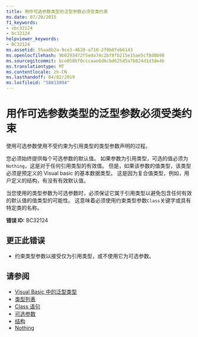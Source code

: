 ```yaml
---
title: 用作可选参数类型的泛型参数必须受类约束
ms.date: 07/20/2015
f1_keywords:
- vbc32124
- bc32124
helpviewer_keywords:
- BC32124
ms.assetid: 55aa8b2a-9ce3-4620-a710-2f9b0feb6143
ms.openlocfilehash: 9b0293472f5eda74c2bf8fb215e15ae5cf8d8b98
ms.sourcegitcommit: bce0586f0cccaae6d6cbd625d5a7b824d1d3de4b
ms.translationtype: MT
ms.contentlocale: zh-CN
ms.lasthandoff: 04/02/2019
ms.locfileid: "58813894"
---
```

# <a name="generic-parameters-used-as-optional-parameter-types-must-be-class-constrained"></a>用作可选参数类型的泛型参数必须受类约束
使用可选参数使用不受约束为引用类型的类型参数声明的过程。  
  
 您必须始终提供每个可选参数的默认值。 如果参数为引用类型，可选的值必须为`Nothing`，这是对于任何引用类型的有效值。 但是，如果该参数的值类型，该类型必须是预定义的 Visual basic 的基本数据类型。 这是因为复合值类型，例如，用户定义的结构，有没有有效默认值。  
  
 当您使用的类型参数为可选参数时，必须保证它属于引用类型以避免包含任何有效的默认值的值类型的可能性。 这意味着必须使用约束类型参数`Class`关键字或具有特定类的名称。  
  
 **错误 ID:** BC32124  
  
## <a name="to-correct-this-error"></a>更正此错误  
  
-   约束类型参数以接受仅为引用类型，或不使用它为可选参数。  
  
## <a name="see-also"></a>请参阅

- [Visual Basic 中的泛型类型](../../../visual-basic/programming-guide/language-features/data-types/generic-types.md)
- [类型列表](../../../visual-basic/language-reference/statements/type-list.md)
- [Class 语句](../../../visual-basic/language-reference/statements/class-statement.md)
- [可选参数](../../../visual-basic/programming-guide/language-features/procedures/optional-parameters.md)
- [结构](../../../visual-basic/programming-guide/language-features/data-types/structures.md)
- [Nothing](../../../visual-basic/language-reference/nothing.md)
